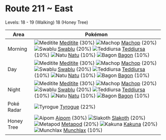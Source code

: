 # Route 211 ~ East
Levels: 18 - 19 (Walking) 18 (Honey Tree)

Area       | Pokémon
---        | ---
Morning    | ![][307]  [Meditite] (30%) ![][066]  [Machop] (20%) ![][333]  [Swablu] (20%)  ![][216]  [Teddiursa] (10%) ![][177]  [Natu] (10%) ![][371]  [Bagon] (10%)<br>
Day        | ![][307]  [Meditite] (30%) ![][066]  [Machop] (20%) ![][333]  [Swablu] (20%)  ![][216]  [Teddiursa] (10%) ![][177]  [Natu] (10%) ![][371]  [Bagon] (10%)<br>
Night      | ![][307]  [Meditite] (30%) ![][066]  [Machop] (20%) ![][333]  [Swablu] (20%)  ![][216]  [Teddiursa] (10%) ![][177]  [Natu] (10%) ![][371]  [Bagon] (10%)<br>
Poké Radar | ![][236]  [Tyrogue] (22%)
Honey Tree | ![][190]  [Aipom] (30%) ![][287]  [Slakoth] (20%) ![][011]  [Metapod] (20%)  ![][014]  [Kakuna] (20%) ![][446]  [Munchlax] (10%)


[011]: https://raw.githubusercontent.com/PokeAPI/sprites/master/sprites/pokemon/11.png "Metapod"
[014]: https://raw.githubusercontent.com/PokeAPI/sprites/master/sprites/pokemon/14.png "Kakuna"
[066]: https://raw.githubusercontent.com/PokeAPI/sprites/master/sprites/pokemon/66.png "Machop"
[177]: https://raw.githubusercontent.com/PokeAPI/sprites/master/sprites/pokemon/177.png "Natu"
[190]: https://raw.githubusercontent.com/PokeAPI/sprites/master/sprites/pokemon/190.png "Aipom"
[216]: https://raw.githubusercontent.com/PokeAPI/sprites/master/sprites/pokemon/216.png "Teddiursa"
[236]: https://raw.githubusercontent.com/PokeAPI/sprites/master/sprites/pokemon/236.png "Tyrogue"
[287]: https://raw.githubusercontent.com/PokeAPI/sprites/master/sprites/pokemon/287.png "Slakoth"
[307]: https://raw.githubusercontent.com/PokeAPI/sprites/master/sprites/pokemon/307.png "Meditite"
[333]: https://raw.githubusercontent.com/PokeAPI/sprites/master/sprites/pokemon/333.png "Swablu"
[371]: https://raw.githubusercontent.com/PokeAPI/sprites/master/sprites/pokemon/371.png "Bagon"
[446]: https://raw.githubusercontent.com/PokeAPI/sprites/master/sprites/pokemon/446.png "Munchlax"
[Metapod]: /pokemon_changes/011.md
[Kakuna]: /pokemon_changes/014.md
[Machop]: /pokemon_changes/066.md
[Natu]: /pokemon_changes/177.md
[Aipom]: /pokemon_changes/190.md
[Teddiursa]: /pokemon_changes/216.md
[Tyrogue]: /pokemon_changes/236.md
[Slakoth]: /pokemon_changes/287.md
[Meditite]: /pokemon_changes/307.md
[Swablu]: /pokemon_changes/333.md
[Bagon]: /pokemon_changes/371.md
[Munchlax]: /pokemon_changes/446.md
